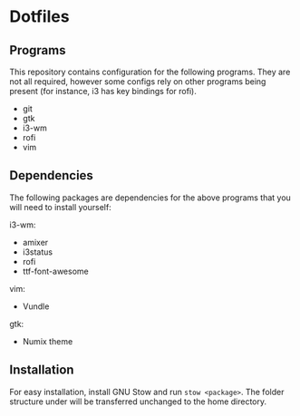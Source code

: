 Dotfiles
========

Programs
--------

This repository contains configuration for the following programs. They are
not all required, however some configs rely on other programs being present
(for instance, i3 has key bindings for rofi).

* git
* gtk
* i3-wm
* rofi
* vim

Dependencies
------------

The following packages are dependencies for the above programs that you will
need to install yourself:

i3-wm:

* amixer
* i3status
* rofi
* ttf-font-awesome

vim:

* Vundle

gtk:

* Numix theme

Installation
------------

For easy installation, install GNU Stow and run `stow <package>`. The folder
structure under <package> will be transferred unchanged to the home directory.

